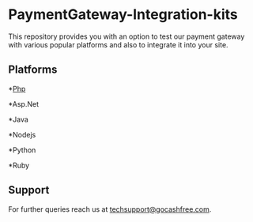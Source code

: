 # PaymentGateway-Integration-kits

This repository provides you with an option to test our payment gateway with various popular platforms and also to integrate it into your site. 

## Platforms 

*[Php](php/ReadMe.md)

*Asp.Net

*Java

*Nodejs

*Python

*Ruby



## Support

For further queries reach us at [techsupport@gocashfree.com](techsupport@gocashfree.com).